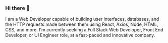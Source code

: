 ### Hi there 👋

I am a Web Developer capable of building user interfaces, databases, and the HTTP requests made between them using React, Axios, Node, HTML, CSS, and more. I'm currently seeking a Full Stack Web Developer, Front End Developer, or UI Engineer role, at a fast-paced and innovative company.
